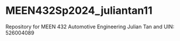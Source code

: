 # MEEN432Sp2024_juliantan11
Repository for MEEN 432 Automotive Engineering
Julian Tan and UIN: 526004089

